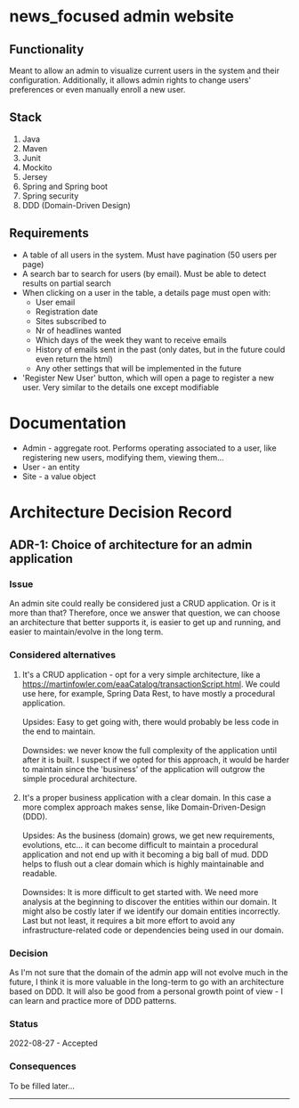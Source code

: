 # news_focused admin website

## Functionality
Meant to allow an admin to visualize current users in the system and their configuration.
Additionally, it allows admin rights to change users' preferences or even manually enroll a new user.

## Stack
1. Java
2. Maven
3. Junit
4. Mockito
5. Jersey
6. Spring and Spring boot
7. Spring security
8. DDD (Domain-Driven Design)

## Requirements
* A table of all users in the system. Must have pagination (50 users per page)
* A search bar to search for users (by email). Must be able to detect results on partial search
* When clicking on a user in the table, a details page must open with:
    * User email
    * Registration date
    * Sites subscribed to
    * Nr of headlines wanted
    * Which days of the week they want to receive emails
    * History of emails sent in the past (only dates, but in the future could even return the html)
    * Any other settings that will be implemented in the future
* 'Register New User' button, which will open a page to register a new user. Very similar to the details one except modifiable


# Documentation

* Admin - aggregate root. Performs operating associated to a user, like registering new users, modifying them, viewing them...
* User - an entity
* Site - a value object

# Architecture Decision Record

## ADR-1: Choice of architecture for an admin application
### Issue
An admin site could really be considered just a CRUD application. Or is it more than that?
Therefore, once we answer that question, we can choose an architecture that better supports it, is easier to get up and running, and easier to maintain/evolve in the long term.
### Considered alternatives
1. It's a CRUD application - opt for a very simple architecture, like a https://martinfowler.com/eaaCatalog/transactionScript.html.
We could use here, for example, Spring Data Rest, to have mostly a procedural application.
<br><br>Upsides: Easy to get going with, there would probably be less code in the end to maintain.
<br><br>Downsides: we never know the full complexity of the application until after it is built. I suspect if we opted for this approach, it would be harder to maintain since the 'business' of the application will outgrow the simple procedural architecture.<br><br>
2. It's a proper business application with a clear domain. In this case a more complex approach makes sense, like Domain-Driven-Design (DDD).
<br><br>Upsides: As the business (domain) grows, we get new requirements, evolutions, etc... it can become difficult to maintain a procedural application and not end up with it becoming a big ball of mud. DDD helps to flush out a clear domain which is highly maintainable and readable.
<br><br>Downsides: It is more difficult to get started with. We need more analysis at the beginning to discover the entities within our domain. It might also be costly later if we identify our domain entities incorrectly. Last but not least, it requires a bit more effort to avoid any infrastructure-related code or dependencies being used in our domain.

### Decision
 As I'm not sure that the domain of the admin app will not evolve much in the future, I think it is more valuable in the long-term to go with an architecture based on DDD. It will also be good from a personal growth point of view - I can learn and practice more of DDD patterns.

### Status
2022-08-27 - Accepted
### Consequences
To be filled later...

---
